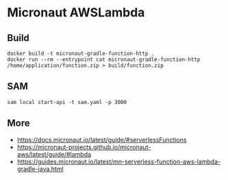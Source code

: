 # Micronaut AWSLambda



## Build

```shell
docker build -t micronaut-gradle-function-http .
docker run --rm --entrypoint cat micronaut-gradle-function-http /home/application/function.zip > build/function.zip
```

## SAM

```shell
sam local start-api -t sam.yaml -p 3000
```

## More
- https://docs.micronaut.io/latest/guide/#serverlessFunctions
- https://micronaut-projects.github.io/micronaut-aws/latest/guide/#lambda
- https://guides.micronaut.io/latest/mn-serverless-function-aws-lambda-gradle-java.html